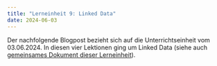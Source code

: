 ```yaml
---
title: "Lerneinheit 9: Linked Data"
date: 2024-06-03
---
```


Der nachfolgende Blogpost bezieht sich auf die Unterrichtseinheit vom 03.06.2024. In diesen vier Lektionen ging um Linked Data (siehe auch [gemeinsames Dokument dieser Lerneinheit](https://pad.gwdg.de/KY1DbBllTM2UC4C3CTNy5w)).
